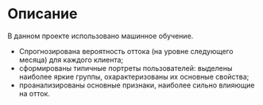 # Описание
В данном проекте использовано машинное обучение.
- Спрогнозирована вероятность оттока (на уровне следующего месяца) для каждого клиента;
- сформированы типичные портреты пользователей: выделены наиболее яркие группы, охарактеризованы их основные свойства;
- проанализированы основные признаки, наиболее сильно влияющие
на отток.